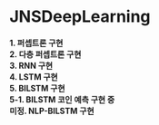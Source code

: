 # JNSDeepLearning

**1. 퍼셉트론 구현**  
**2. 다층 퍼셉트론 구현**  
**3. RNN 구현**   
**4. LSTM 구현**   
**5. BILSTM 구현**  
**5-1. BILSTM 코인 예측 구현 중**   
**미정. NLP-BILSTM 구현**   
